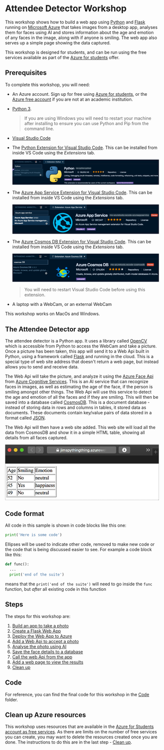 # Attendee Detector Workshop

This workshop shows how to build a web app using [Python](https://www.python.org) and [Flask](http://flask.pocoo.org) running on [Microsoft Azure](https://azure.microsoft.com/free/students/?WT.mc_id=pythonworkshop-github-jabenn) that takes images from a desktop app, analyses them for faces using AI and stores information about the age and emotion of any faces in the image, along with if anyone is smiling. The web app also serves up a simple page showing the data captured.

This workshop is designed for students, and can be run using the free services available as part of the [Azure for students](https://azure.microsoft.com/free/students/?WT.mc_id=pythonworkshop-github-jabenn) offer.

## Prerequisites

To complete this workshop, you will need:

* An Azure account. Sign up for free using [Azure for students](https://azure.microsoft.com/free/students/?WT.mc_id=pythonworkshop-github-jabenn), or the [Azure free account](https://azure.microsoft.com/free/?WT.mc_id=pythonworkshop-github-jabenn) if you are not at an academic institution.
* [Python 3](https://www.python.org/downloads/).
  
  > If you are using Windows you will need to restart your machine after installing to ensure you can use Python and Pip from the command line.

* [Visual Studio Code](https://code.visualstudio.com/?WT.mc_id=pythonworkshop-github-jabenn)
* The [Python Extension for Visual Studio Code](https://marketplace.visualstudio.com/itemdetails?itemName=ms-python.python&WT.mc_id=pythonworkshop-github-jabenn). This can be installed from inside VS Code using the *Extensions* tab.
  
  ![The Python extension in Visual Studio Code](./Images/PythonExtension.png)

* The [Azure App Service Extension for Visual Studio Code](https://marketplace.visualstudio.com/itemdetails?itemName=ms-azuretools.vscode-azureappservice&WT.mc_id=pythonworkshop-github-jabenn). This can be installed from inside VS Code using the *Extensions* tab.
  
  ![The Azure App Service extension in Visual Studio Code](./Images/AppServiceExtension.png)

* The [Azure Cosmos DB Extension for Visual Studio Code](https://marketplace.visualstudio.com/itemdetails?itemName=ms-azuretools.vscode-cosmosdb&WT.mc_id=pythonworkshop-github-jabenn). This can be installed from inside VS Code using the *Extensions* tab.
  
  ![The Cosmos DB extension in Visual Studio Code](./Images/CosmosExtension.png)

  > You will need to restart Visual Studio Code before using this extension.

* A laptop with a WebCam, or an external WebCam

This workshop works on MacOs and Windows.

## The Attendee Detector app

The attendee detector is a Python app. It uses a library called [OpenCV](https://opencv.org) which is accessible from Python to access the WebCam and take a picture. Once a picture has been taken, this app will send it to a Web Api built in Python, using a framework called [Flask](http://flask.pocoo.org) and running in the cloud. This is a special type of web site address that doesn't return a web page, but instead allows you to send and receive data.

The Web Api will take the picture, and analyze it using the [Azure Face Api](https://azure.microsoft.com/services/cognitive-services/face/?WT.mc_id=pythonworkshop-github-jabenn) from [Azure Cognitive Services](https://azure.microsoft.com/services/cognitive-services/?WT.mc_id=pythonworkshop-github-jabenn). This is an AI service that can recognize faces in images, as well as estimating the age of the face, if the person is smiling amongst other things. The Web Api will use this service to detect the age and emotion of all the faces and if they are smiling. This will then be saved into a database called [CosmosDB](https://azure.microsoft.com/services/cosmos-db/?WT.mc_id=pythonworkshop-github-jabenn). This is a document database - instead of storing data in rows and columns in tables, it stored data as documents. These documents contain key/value pairs of data stored in a format called [JSON](https://www.json.org).

The Web Api will then have a web site added. This web site will load all the data from CosmosDB and show it in a simple HTML table, showing all details from all faces captured.

![The web app showing a page with a table of age, smiling, emotion with 4 rows](./Images/RunningWebsite.png)

## Code format

All code in this sample is shown in code blocks like this one:

```python
print('Here is some code')
```

Ellipses will be used to indicate other code, removed to make new code or the code that is being discussed easier to see. For example a code block like this:

```python
def func():
  ...
  print('end of the suite')
```

means that the `print('end of the suite')` will need to go inside the `func` function, but *after* all existing code in this function

## Steps

The steps for this workshop are:

1. [Build an app to take a photo](./Steps/BuildAnAppToTakeAPhoto.md)
1. [Create a Flask Web App](./Steps/CreateAFlaskWebApp.mc)
1. [Deploy the Web App to Azure](./Steps/DeployTheWebAppToTheCloud.md)
1. [Add a Web Api to accept a photo](./Steps/AddWebApi.md)
1. [Analyse the photo using AI](./Steps/AnalyseThePhotoUsingAI.md)
1. [Save the face details to a database](./Steps/SaveTheResultsToADatabase.md)
1. [Call the web Api from the app](./Steps/CallTheWebApiFromDesktop.md)
1. [Add a web page to view the results](./Steps/ViewTheResults.md)
1. [Clean up](./CleanUp.md)

## Code

For reference, you can find the final code for this workshop in the [Code](./Code/) folder.

## Clean up Azure resources

This workshop uses resources that are available in the [Azure for Students account as free services](https://azure.microsoft.com/en-us/free/free-account-students-faq/). As there are limits on the number of free services you can create, you may want to delete the resources created once you are done. The instructions to do this are in the last step - [Clean up](./Steps/CleanUp.md).